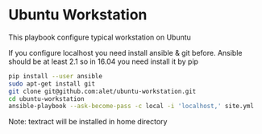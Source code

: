 # Ubuntu Workstation

This playbook configure typical workstation on Ubuntu

If you configure localhost you need install ansible & git before. Ansible should be at least 2.1 so in 16.04 you need install it by pip

```sh
pip install --user ansible
sudo apt-get install git
git clone git@github.com:alet/ubuntu-workstation.git
cd ubuntu-workstation
ansible-playbook --ask-become-pass -c local -i 'localhost,' site.yml
```
Note: textract will be installed in home directory

